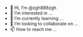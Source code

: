 - 👋 Hi, I’m @zgh888zgh
- 👀 I’m interested in ...
- 🌱 I’m currently learning ...
- 💞️ I’m looking to collaborate on ...
- 📫 How to reach me ...

<!---
zgh888zgh/zgh888zgh is a ✨ special ✨ repository because its `README.md` (this file) appears on your GitHub profile.
You can click the Preview link to take a look at your changes.
--->
